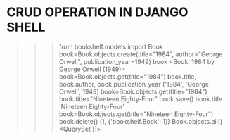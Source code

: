 # CRUD OPERATION IN DJANGO SHELL
>>> from bookshelf.models import Book
>>> book=Book.objects.create(title="1984", author="George Orwell", publication_year=1949)
>>> book
<Book: 1984 by George Orwell (1949)>
>>> book=Book.objects.get(title="1984")
>>> book.title, book.author, book.publication_year
('1984', 'George Orwell', 1949)
>>> book=Book.objects.get(title="1984")
>>> book.title="Nineteen Eighty-Four"
>>> book.save()
>>> book.title
'Nineteen Eighty-Four'
>>> book=Book.objects.get(title="Nineteen Eighty-Four")
>>> book.delete()
(1, {'bookshelf.Book': 1})
>>> Book.objects.all()
<QuerySet []>
>>> 
